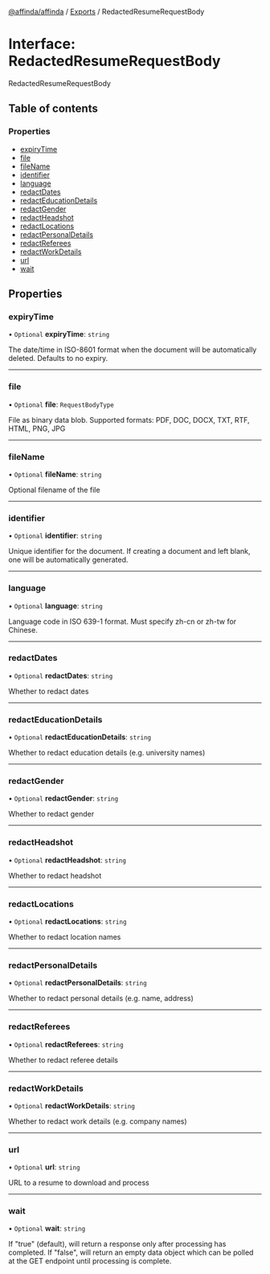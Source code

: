 [@affinda/affinda](../README.md) / [Exports](../modules.md) / RedactedResumeRequestBody

# Interface: RedactedResumeRequestBody

RedactedResumeRequestBody

## Table of contents

### Properties

- [expiryTime](RedactedResumeRequestBody.md#expirytime)
- [file](RedactedResumeRequestBody.md#file)
- [fileName](RedactedResumeRequestBody.md#filename)
- [identifier](RedactedResumeRequestBody.md#identifier)
- [language](RedactedResumeRequestBody.md#language)
- [redactDates](RedactedResumeRequestBody.md#redactdates)
- [redactEducationDetails](RedactedResumeRequestBody.md#redacteducationdetails)
- [redactGender](RedactedResumeRequestBody.md#redactgender)
- [redactHeadshot](RedactedResumeRequestBody.md#redactheadshot)
- [redactLocations](RedactedResumeRequestBody.md#redactlocations)
- [redactPersonalDetails](RedactedResumeRequestBody.md#redactpersonaldetails)
- [redactReferees](RedactedResumeRequestBody.md#redactreferees)
- [redactWorkDetails](RedactedResumeRequestBody.md#redactworkdetails)
- [url](RedactedResumeRequestBody.md#url)
- [wait](RedactedResumeRequestBody.md#wait)

## Properties

### expiryTime

• `Optional` **expiryTime**: `string`

The date/time in ISO-8601 format when the document will be automatically deleted.  Defaults to no expiry.

___

### file

• `Optional` **file**: `RequestBodyType`

File as binary data blob. Supported formats: PDF, DOC, DOCX, TXT, RTF, HTML, PNG, JPG

___

### fileName

• `Optional` **fileName**: `string`

Optional filename of the file

___

### identifier

• `Optional` **identifier**: `string`

Unique identifier for the document. If creating a document and left blank, one will be automatically generated.

___

### language

• `Optional` **language**: `string`

Language code in ISO 639-1 format. Must specify zh-cn or zh-tw for Chinese.

___

### redactDates

• `Optional` **redactDates**: `string`

Whether to redact dates

___

### redactEducationDetails

• `Optional` **redactEducationDetails**: `string`

Whether to redact education details (e.g. university names)

___

### redactGender

• `Optional` **redactGender**: `string`

Whether to redact gender

___

### redactHeadshot

• `Optional` **redactHeadshot**: `string`

Whether to redact headshot

___

### redactLocations

• `Optional` **redactLocations**: `string`

Whether to redact location names

___

### redactPersonalDetails

• `Optional` **redactPersonalDetails**: `string`

Whether to redact personal details (e.g. name, address)

___

### redactReferees

• `Optional` **redactReferees**: `string`

Whether to redact referee details

___

### redactWorkDetails

• `Optional` **redactWorkDetails**: `string`

Whether to redact work details (e.g. company names)

___

### url

• `Optional` **url**: `string`

URL to a resume to download and process

___

### wait

• `Optional` **wait**: `string`

If "true" (default), will return a response only after processing has completed. If "false", will return an empty data object which can be polled at the GET endpoint until processing is complete.
